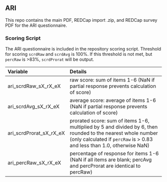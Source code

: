 ## ARI

This repo contains the main PDF, REDCap import .zip, and REDCap survey PDF for the ARI questionnaire.


### Scoring Script
The ARI questionnaire is included in the repository scoring script. Threshold for scoring `scrdRaw` and `scrdAvg` is 100%. If this threshold is not met, but `percRaw` is >83%, `scrdProrat` will be output.

| Variable | Details |
| :--  | :--  |
| ari_scrdRaw_sX_rX_eX | raw score: sum of items 1-6 (NaN if partial response prevents calculation of score) |
| ari_scrdAvg_sX_rX_eX | average score: average of items 1-6 (NaN if partial response prevents calculation of score) |
| ari_scrdProrat_sX_rX_eX | prorated score: sum of items 1-6, multiplied by 5 and divided by 6, then rounded to the nearest whole number (only calculated if `percRaw` is > 0.83 and less than 1.0, otherwise NaN) |
| ari_percRaw_sX_rX_eX | percentage of response for items 1-6 (NaN if all items are blank; percAvg and percProrat are identical to percRaw) |
